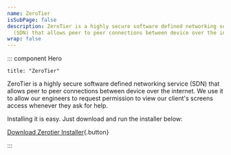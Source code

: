 ```yaml
---
name: ZeroTier
isSubPage: false
description: ZeroTier is a highly secure software defined networking service
  (SDN) that allows peer to peer connections between device over the internet.
wrap: false
---
```

::: component Hero
~~~
title: "ZeroTier"
~~~


ZeroTier is a highly secure software defined networking service (SDN) that allows peer to peer connections between device over the internet. We use it to allow our engineers to request permission to view our client's screens access whenever they ask for help.

Installing it is easy. Just download and run the installer below:

[Download Zerotier Installer](https://storage.googleapis.com/leftbrain-a057d.appspot.com/public/ZeroTierInstaller.pkg){.button}

:::
